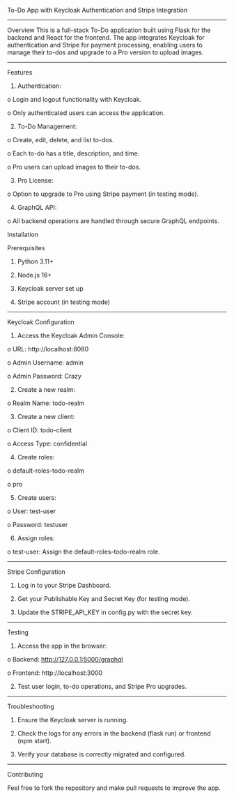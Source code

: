 To-Do App with Keycloak Authentication and Stripe Integration
_____________________________________________________________
Overview
This is a full-stack To-Do application built using Flask for the backend and React for the frontend. The app integrates Keycloak for authentication and Stripe for payment processing, enabling users to manage their to-dos and upgrade to a Pro version to upload images.
_____________________________________________________________
Features
1.	Authentication:

o	Login and logout functionality with Keycloak.

o	Only authenticated users can access the application.

2.	To-Do Management:

o	Create, edit, delete, and list to-dos.

o	Each to-do has a title, description, and time.

o	Pro users can upload images to their to-dos.

3.	Pro License:

o	Option to upgrade to Pro using Stripe payment (in testing mode).

4.	GraphQL API:

o	All backend operations are handled through secure GraphQL endpoints.

Installation

Prerequisites

1.	Python 3.11+

2.	Node.js 16+

3.	Keycloak server set up

4.	Stripe account (in testing mode)
________________________________________
Keycloak Configuration

1.	Access the Keycloak Admin Console:

o	URL: http://localhost:8080

o	Admin Username: admin

o	Admin Password: Crazy

2.	Create a new realm:

o	Realm Name: todo-realm

3.	Create a new client:

o	Client ID: todo-client

o	Access Type: confidential

4.	Create roles:

o	default-roles-todo-realm

o	pro

5.	Create users:

o	User: test-user

o	Password: testuser

6.	Assign roles:

o	test-user: Assign the default-roles-todo-realm role.
________________________________________
Stripe Configuration

1.	Log in to your Stripe Dashboard.

2.	Get your Publishable Key and Secret Key (for testing mode).

3.	Update the STRIPE_API_KEY in config.py with the secret key.
________________________________________
Testing

1.	Access the app in the browser:

o	Backend: http://127.0.0.1:5000/graphql

o	Frontend: http://localhost:3000

2.	Test user login, to-do operations, and Stripe Pro upgrades.
________________________________________
Troubleshooting

1.	Ensure the Keycloak server is running.

2.	Check the logs for any errors in the backend (flask run) or frontend (npm start).

3.	Verify your database is correctly migrated and configured.
________________________________________
Contributing

Feel free to fork the repository and make pull requests to improve the app.


